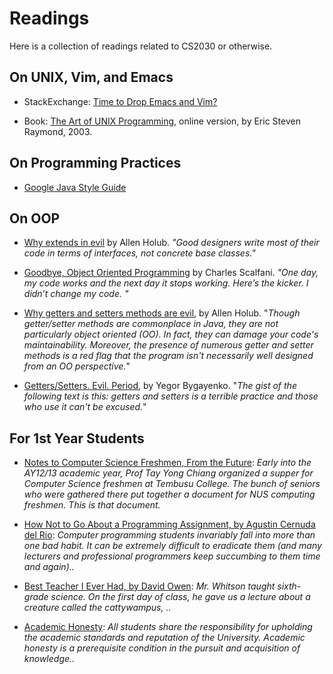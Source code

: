 # Readings

Here is a collection of readings related to CS2030 or otherwise.

## On UNIX, Vim, and Emacs

* StackExchange: [Time to Drop Emacs and Vim?](https://softwareengineering.stackexchange.com/questions/61738/time-to-drop-emacs-and-vi)

* Book: [The Art of UNIX Programming](http://www.catb.org/~esr/writings/taoup/html/), online version, by Eric Steven Raymond, 2003. 

## On Programming Practices

* [Google Java Style Guide](https://google.github.io/styleguide/javaguide.html)

## On OOP

* [Why extends in evil](https://www.javaworld.com/article/2073649/core-java/why-extends-is-evil.html) by Allen Holub. _"Good designers write most of their code in terms of interfaces, not concrete base classes."_

* [Goodbye, Object Oriented Programming](https://medium.com/@cscalfani/goodbye-object-oriented-programming-a59cda4c0e53#.nvxhohbjs) by Charles Scalfani. _"One day, my code works and the next day it stops working. Here’s the kicker. I didn’t change my code.
"_

* [Why getters and setters methods are evil](https://www.javaworld.com/javaworld/jw-09-2003/jw-0905-toolbox.html), by Allen Holub. "_Though getter/setter methods are commonplace in Java, they are not particularly object oriented (OO). In fact, they can damage your code's maintainability. Moreover, the presence of numerous getter and setter methods is a red flag that the program isn't necessarily well designed from an OO perspective._"

* [Getters/Setters.  Evil.  Period](http://www.yegor256.com/2014/09/16/getters-and-setters-are-evil.html), by Yegor Bygayenko.  "_The gist of the following text is this: getters and setters is a terrible practice and those who use it can't be excused._"

## For 1st Year Students

* [Notes to Computer Science Freshmen, From the Future](https://docs.google.com/document/d/1FbCWcnnajHWk594dKmN35b_we50WZf_-cwxqg-cYaRY/edit?pli=1): _Early into the AY12/13 academic year, Prof Tay Yong Chiang organized a supper for Computer Science freshmen at Tembusu College. The bunch of seniors who were gathered there put together a document for NUS computing freshmen. This is that document._

* [How Not to Go About a Programming Assignment, by Agustin Cernuda del Rio](http://people.irisa.fr/Martin.Quinson/Teaching/how-not-to-code.pdf): _Computer programming students invariably fall into more than one bad habit. It can be extremely difficult to eradicate them (and many lecturers and professional programmers keep succumbing to them time and again).._

* [Best Teacher I Ever Had, by David Owen](http://www.comp.nus.edu.sg/~leonghw/Courses/cattywampus.html): _Mr. Whitson taught sixth-grade science. On the first day of class, he gave us a lecture about a creature called the cattywampus, .._

* [Academic Honesty](http://www.comp.nus.edu.sg/cug/plagiarism): _All students share the responsibility for upholding the academic standards and reputation of the University. Academic honesty is a prerequisite condition in the pursuit and acquisition of knowledge.._

